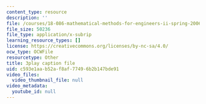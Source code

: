 ```yaml
---
content_type: resource
description: ''
file: /courses/18-086-mathematical-methods-for-engineers-ii-spring-2006/c593e1aab52af8af77496b2b147bde91_vIydsgrYGIY.srt
file_size: 50236
file_type: application/x-subrip
learning_resource_types: []
license: https://creativecommons.org/licenses/by-nc-sa/4.0/
ocw_type: OCWFile
resourcetype: Other
title: 3play caption file
uid: c593e1aa-b52a-f8af-7749-6b2b147bde91
video_files:
  video_thumbnail_file: null
video_metadata:
  youtube_id: null
---
```

